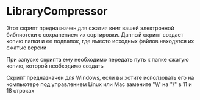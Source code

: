 # LibraryCompressor
Этот скрипт предназначен для сжатия книг вашей электронной библиотеки с сохранением их сортировки. Данный скрипт создает копию папки и ее подпапок, где вместо исходных файлов находятся их сжатые версии  
  
При запуске скрипта ему необходимо передать путь к папке сжатую копию, которой необходимо создать  
  
Скрипт предназначен для Windows, если вы хотите исползовать его на компьютере под управлением Linux или Mac замените "\\\\" на "/" в 11 и 18 строках
